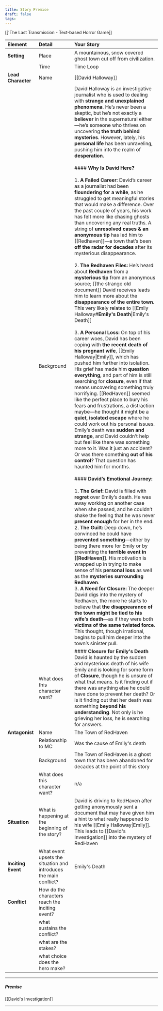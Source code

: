 ```yaml
---
title: Story Premise
draft: false
tags:
---
```


[['The Last Transmission - Text-based Horror Game]] 


| **Element**        | **Detail**                                                        | **Your Story**                                                                                                                                                                                                                                                                                                                                                                                                                                                                                                                                                                                                                                                                                                                                                                                                                                                                                                                                                                                                                                                                                                                                                                                                                                                                                                                                                                                                                                                                                                                                                                                                                                                                                                                                                                                                                                                                                                                                                                                                                                                                                                                                                                                                                                                                                                                                                                                                                                                                                                                                                                                                                                                                                                                                                                                                                                                                                                                                                              |
| :----------------- | :---------------------------------------------------------------- | :-------------------------------------------------------------------------------------------------------------------------------------------------------------------------------------------------------------------------------------------------------------------------------------------------------------------------------------------------------------------------------------------------------------------------------------------------------------------------------------------------------------------------------------------------------------------------------------------------------------------------------------------------------------------------------------------------------------------------------------------------------------------------------------------------------------------------------------------------------------------------------------------------------------------------------------------------------------------------------------------------------------------------------------------------------------------------------------------------------------------------------------------------------------------------------------------------------------------------------------------------------------------------------------------------------------------------------------------------------------------------------------------------------------------------------------------------------------------------------------------------------------------------------------------------------------------------------------------------------------------------------------------------------------------------------------------------------------------------------------------------------------------------------------------------------------------------------------------------------------------------------------------------------------------------------------------------------------------------------------------------------------------------------------------------------------------------------------------------------------------------------------------------------------------------------------------------------------------------------------------------------------------------------------------------------------------------------------------------------------------------------------------------------------------------------------------------------------------------------------------------------------------------------------------------------------------------------------------------------------------------------------------------------------------------------------------------------------------------------------------------------------------------------------------------------------------------------------------------------------------------------------------------------------------------------------------------------------------------- |
| **Setting**        | Place                                                             | A mountainous, snow covered ghost town cut off from civilization.                                                                                                                                                                                                                                                                                                                                                                                                                                                                                                                                                                                                                                                                                                                                                                                                                                                                                                                                                                                                                                                                                                                                                                                                                                                                                                                                                                                                                                                                                                                                                                                                                                                                                                                                                                                                                                                                                                                                                                                                                                                                                                                                                                                                                                                                                                                                                                                                                                                                                                                                                                                                                                                                                                                                                                                                                                                                                                           |
|                    | Time                                                              | Time Loop                                                                                                                                                                                                                                                                                                                                                                                                                                                                                                                                                                                                                                                                                                                                                                                                                                                                                                                                                                                                                                                                                                                                                                                                                                                                                                                                                                                                                                                                                                                                                                                                                                                                                                                                                                                                                                                                                                                                                                                                                                                                                                                                                                                                                                                                                                                                                                                                                                                                                                                                                                                                                                                                                                                                                                                                                                                                                                                                                                   |
| **Lead Character** | Name                                                              | [[David Halloway]]                                                                                                                                                                                                                                                                                                                                                                                                                                                                                                                                                                                                                                                                                                                                                                                                                                                                                                                                                                                                                                                                                                                                                                                                                                                                                                                                                                                                                                                                                                                                                                                                                                                                                                                                                                                                                                                                                                                                                                                                                                                                                                                                                                                                                                                                                                                                                                                                                                                                                                                                                                                                                                                                                                                                                                                                                                                                                                                                                          |
|                    | Background                                                        | David Halloway is an investigative journalist who is used to dealing with **strange and unexplained phenomena**. He’s never been a skeptic, but he’s not exactly a **believer** in the supernatural either—he’s someone who thrives on uncovering **the truth behind mysteries**. However, lately, his **personal life** has been unraveling, pushing him into the realm of **desperation**.<br><br>#### **Why Is David Here?**<br><br>1. **A Failed Career:** David’s career as a journalist had been **floundering for a while**, as he struggled to get meaningful stories that would make a difference. Over the past couple of years, his work has felt more like chasing ghosts than uncovering any real truths. A string of **unresolved cases & an anonymous tip** has led him to [[Redhaven]]—a town that’s been **off the radar for decades** after its mysterious disappearance.<br><br>2. **The Redhaven Files:** He’s heard about **Redhaven** from a **mysterious tip** from an anonymous source;  [[the strange old document]] David receives leads him to learn more about the **disappearance of the entire town**. This very likely relates to [[Emily Halloway#**Emily's Death**\|Emily's Death]]<br><br>3. **A Personal Loss:** On top of his career woes, David has been coping with **the recent death of his pregnant wife**, [[Emily Halloway\|Emily]], which has pushed him further into isolation. His grief has made him **question everything**, and part of him is still searching for **closure**, even if that means uncovering something truly horrifying. [[RedHaven]] seemed like the perfect place to bury his fears and frustrations, a distraction maybe—he thought it might be a **quiet, isolated escape** where he could work out his personal issues. Emily’s death was **sudden and strange**, and David couldn’t help but feel like there was something more to it. Was it just an accident? Or was there something **out of his control**? That question has haunted him for months.<br><br>#### **David’s Emotional Journey:**<br><br>1. **The Grief:** David is filled with **regret** over Emily’s death. He was away working on another case when she passed, and he couldn’t shake the feeling that he was never **present enough** for her in the end.<br>2. **The Guilt:** Deep down, he’s convinced he could have **prevented something**—either by being there more for Emily or by preventing the **terrible event in [[RedHaven]]**. His motivation is wrapped up in trying to make sense of his **personal loss** as well as the **mysteries surrounding Redhaven**.<br>3. **A Need for Closure:** The deeper David digs into the mystery of Redhaven, the more he starts to believe that **the disappearance of the town might be tied to his wife’s death**—as if they were both **victims of the same twisted force**. This thought, though irrational, begins to pull him deeper into the town’s sinister pull. |
|                    | What does this character want?                                    | #### **Closure for Emily's Death** <br>David is haunted by the sudden and mysterious death of his wife Emily and is looking for some form of **Closure**, though he is unsure of what that means. Is it finding out if there was anything else he could have done to prevent her death? Or is it finding out that her death was something **beyond his understanding**. Not only is he grieving her loss, he is searching for answers.                                                                                                                                                                                                                                                                                                                                                                                                                                                                                                                                                                                                                                                                                                                                                                                                                                                                                                                                                                                                                                                                                                                                                                                                                                                                                                                                                                                                                                                                                                                                                                                                                                                                                                                                                                                                                                                                                                                                                                                                                                                                                                                                                                                                                                                                                                                                                                                                                                                                                                                                      |
| **Antagonist**     | Name                                                              | The Town of RedHaven                                                                                                                                                                                                                                                                                                                                                                                                                                                                                                                                                                                                                                                                                                                                                                                                                                                                                                                                                                                                                                                                                                                                                                                                                                                                                                                                                                                                                                                                                                                                                                                                                                                                                                                                                                                                                                                                                                                                                                                                                                                                                                                                                                                                                                                                                                                                                                                                                                                                                                                                                                                                                                                                                                                                                                                                                                                                                                                                                        |
|                    | Relationship to MC                                                | Was the cause of Emily's death                                                                                                                                                                                                                                                                                                                                                                                                                                                                                                                                                                                                                                                                                                                                                                                                                                                                                                                                                                                                                                                                                                                                                                                                                                                                                                                                                                                                                                                                                                                                                                                                                                                                                                                                                                                                                                                                                                                                                                                                                                                                                                                                                                                                                                                                                                                                                                                                                                                                                                                                                                                                                                                                                                                                                                                                                                                                                                                                              |
|                    | Background                                                        | The Town of RedHaven is a ghost town that has been abandoned for decades at the point of this story                                                                                                                                                                                                                                                                                                                                                                                                                                                                                                                                                                                                                                                                                                                                                                                                                                                                                                                                                                                                                                                                                                                                                                                                                                                                                                                                                                                                                                                                                                                                                                                                                                                                                                                                                                                                                                                                                                                                                                                                                                                                                                                                                                                                                                                                                                                                                                                                                                                                                                                                                                                                                                                                                                                                                                                                                                                                         |
|                    | What does this character want?                                    | n/a                                                                                                                                                                                                                                                                                                                                                                                                                                                                                                                                                                                                                                                                                                                                                                                                                                                                                                                                                                                                                                                                                                                                                                                                                                                                                                                                                                                                                                                                                                                                                                                                                                                                                                                                                                                                                                                                                                                                                                                                                                                                                                                                                                                                                                                                                                                                                                                                                                                                                                                                                                                                                                                                                                                                                                                                                                                                                                                                                                         |
| **Situation**      | What is happening at the beginning of the story?                  | David is driving to RedHaven after getting anonymously sent a document that may have given him a hint to what really happened to his wife [[Emily Halloway\|Emily]]. This leads to [[David's Investigation]] into the mystery of RedHaven                                                                                                                                                                                                                                                                                                                                                                                                                                                                                                                                                                                                                                                                                                                                                                                                                                                                                                                                                                                                                                                                                                                                                                                                                                                                                                                                                                                                                                                                                                                                                                                                                                                                                                                                                                                                                                                                                                                                                                                                                                                                                                                                                                                                                                                                                                                                                                                                                                                                                                                                                                                                                                                                                                                                   |
| **Inciting Event** | What event upsets the situation and introduces the main conflict? | Emily's Death                                                                                                                                                                                                                                                                                                                                                                                                                                                                                                                                                                                                                                                                                                                                                                                                                                                                                                                                                                                                                                                                                                                                                                                                                                                                                                                                                                                                                                                                                                                                                                                                                                                                                                                                                                                                                                                                                                                                                                                                                                                                                                                                                                                                                                                                                                                                                                                                                                                                                                                                                                                                                                                                                                                                                                                                                                                                                                                                                               |
| **Conflict**       | How do the characters reach the inciting event?                   |                                                                                                                                                                                                                                                                                                                                                                                                                                                                                                                                                                                                                                                                                                                                                                                                                                                                                                                                                                                                                                                                                                                                                                                                                                                                                                                                                                                                                                                                                                                                                                                                                                                                                                                                                                                                                                                                                                                                                                                                                                                                                                                                                                                                                                                                                                                                                                                                                                                                                                                                                                                                                                                                                                                                                                                                                                                                                                                                                                             |
|                    | what sustains the conflict?                                       |                                                                                                                                                                                                                                                                                                                                                                                                                                                                                                                                                                                                                                                                                                                                                                                                                                                                                                                                                                                                                                                                                                                                                                                                                                                                                                                                                                                                                                                                                                                                                                                                                                                                                                                                                                                                                                                                                                                                                                                                                                                                                                                                                                                                                                                                                                                                                                                                                                                                                                                                                                                                                                                                                                                                                                                                                                                                                                                                                                             |
|                    | what are the stakes?                                              |                                                                                                                                                                                                                                                                                                                                                                                                                                                                                                                                                                                                                                                                                                                                                                                                                                                                                                                                                                                                                                                                                                                                                                                                                                                                                                                                                                                                                                                                                                                                                                                                                                                                                                                                                                                                                                                                                                                                                                                                                                                                                                                                                                                                                                                                                                                                                                                                                                                                                                                                                                                                                                                                                                                                                                                                                                                                                                                                                                             |
|                    | what choice does the hero make?                                   |                                                                                                                                                                                                                                                                                                                                                                                                                                                                                                                                                                                                                                                                                                                                                                                                                                                                                                                                                                                                                                                                                                                                                                                                                                                                                                                                                                                                                                                                                                                                                                                                                                                                                                                                                                                                                                                                                                                                                                                                                                                                                                                                                                                                                                                                                                                                                                                                                                                                                                                                                                                                                                                                                                                                                                                                                                                                                                                                                                             |






---


##### Premise

[[David's Investigation]]




---

